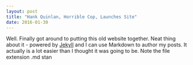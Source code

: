 ```yaml
---
layout: post
title: "Hank Quinlan, Horrible Cop, Launches Site"
date: 2016-01-30
---
```


Well. Finally got around to putting this old website together. Neat thing about it - powered by [Jekyll](http://jekyllrb.com) and I can use Markdown to author my posts. It actually is a lot easier than I thought it was going to be.
Note the file extension .md stan
